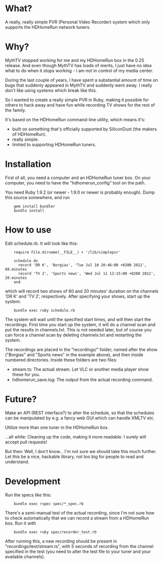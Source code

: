 What?
=====
A really, really simple PVR (Personal Video Recorder) system which only supports the HDHomeRun network
tuners.

Why?
====
MythTV stopped working for me and my HDHomeRun box in the 0.25 release. And even though MythTV has loads
of merits, I just have no idea what to do when it stops working - I am not in control of my media center.

During the last couple of years, I have spent a substantial amount of time on bugs that suddenly appeared
in MythTV and suddenly went away. I really don't like using systems which break like this.

So I wanted to create a really simple PVR in Ruby, making it possible for others to hack away and have
fun while recording TV shows for the rest of the family.

It's based on the HDHomeRun command-line utility, which means it's:

* built on something that's officially supported by SiliconDust (the makers of HDHomeRun).
* really simple.
* limited to supporting HDHomeRun tuners.

Installation
============
First of all, you need a computer and an HDHomeRun tuner box. On your computer, you need to have the
"hdhomerun_config" tool on the path.

You need Ruby 1.9.2 (or newer - 1.9.0 or newer is probably enough). Dump this source somewhere, and run

        gem install bundler
        bundle install

How to use
==========
Edit schedule.rb. It will look like this:

        require File.dirname(__FILE__) + '/lib/simplepvr'
		
		schedule do
		  record 'DR K', 'Borgias', 'Tue Jul 10 20:46:00 +0200 2012', 60.minutes
		  record 'TV 2', 'Sports news', 'Wed Jul 11 12:15:00 +0200 2012', 20.minutes
		end

which will record two shows of 60 and 20 minutes' duration on the channels 'DR K' and 'TV 2', respectively. After
specifying your shows, start up the system:

        bundle exec ruby schedule.rb

The system will wait until the specified start times, and will then start the recordings. First time you start up
the system, it will do a channel scan and put the results in channels.txt. This is not needed later, but of course
you can force a channel scan by deleting channels.txt and restarting the system.

The recordings are placed in the "recordings/" folder, named after the show ("Borgias" and "Sports news" in the
example above), and then inside numbered directories. Inside these folders are two files:

* stream.ts: The actual stream. Let VLC or another media player show these for you.
* hdhomerun_save.log: The output from the actual recording command.

Future?
=======
Make an API (REST interface?) to alter the schedule, so that the schedules can be manipulated by e.g. a
fancy web GUI which can handle XMLTV etc.

Utilize more than one tuner in the HDHomeRun box.

...all while: Cleaning up the code, making it more readable. I surely will accept pull requests!

But then: Well, I don't know... I'm not sure we should take this much further. Let this be a nice,
hackable library, not too big for people to read and understand.

Development
===========
Run the specs like this:

        bundle exec rspec spec/*_spec.rb

There's a semi-manual test of the actual recording, since I'm not sure how to check automatically that
we can record a stream from a HDHomeRun box. Run it with

        bundle exec ruby spec/recorder_test.rb

After running this, a new recording should be present in "recordings/test/stream.ts", with 5 seconds of
recording from the channel specified in the test (you need to alter the test file to your tuner and
your available channels).
